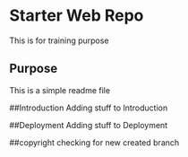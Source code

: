 # Starter Web Repo
This is for training purpose 

## Purpose
This is a simple readme file

##Introduction
Adding stuff to Introduction 

##Deployment
Adding stuff to Deployment

##copyright
checking for new created branch

 